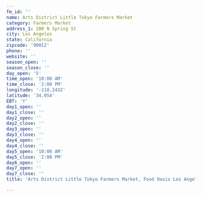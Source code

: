 ```yaml
---
fm_id: ''
name: Arts District Little Tokyo Farmers Market
category: Farmers Market
address_1: 200 N Spring St
city: Los Angeles
state: California
zipcode: '90012'
phone: ''
website: ''
season_open: ''
season_close: ''
day_open: '5'
time_open: '10:00 AM'
time_close: '2:00 PM'
longitude: '-118.2432'
latitude: '34.054'
EBT: 'Y'
day1_open: ''
day1_close: ''
day2_open: ''
day2_close: ''
day3_open: ''
day3_close: ''
day4_open: ''
day4_close: ''
day5_open: '10:00 AM'
day5_close: '2:00 PM'
day6_open: ''
day7_open: ''
day7_close: ''
title: 'Arts District Little Tokyo Farmers Market, Food Oasis Los Angeles'

---
```

